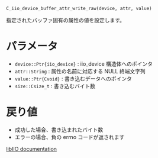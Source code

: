 ```
C_iio_device_buffer_attr_write_raw(device, attr, value)
```

指定されたバッファ固有の属性の値を設定します。

# パラメータ

  * `device::Ptr{iio_device}` : iio_device 構造体へのポインタ
  * `attr::String`            : 属性の名前に対応する NULL 終端文字列
  * `value::Ptr{Cvoid}`       : 書き込むデータへのポインタ
  * `size::Csize_t`           : 書き込むバイト数

# 戻り値

  * 成功した場合、書き込まれたバイト数
  * エラーの場合、負の errno コードが返されます

[libIIO documentation](https://analogdevicesinc.github.io/libiio/master/libiio/group__Device.html#ga982e2bcb890aab88eabf833a00ba841a)
